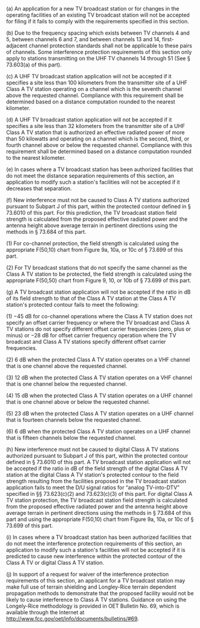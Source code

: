 (a) An application for a new TV broadcast station or for changes in the operating facilities of an existing TV broadcast station will not be accepted for filing if it fails to comply with the requirements specified in this section.
              

(b) Due to the frequency spacing which exists between TV channels 4 and 5, between channels 6 and 7, and between channels 13 and 14, first-adjacent channel protection standards shall not be applicable to these pairs of channels. Some interference protection requirements of this section only apply to stations transmitting on the UHF TV channels 14 through 51 (See § 73.603(a) of this part).
              

(c) A UHF TV broadcast station application will not be accepted if it specifies a site less than 100 kilometers from the transmitter site of a UHF Class A TV station operating on a channel which is the seventh channel above the requested channel. Compliance with this requirement shall be determined based on a distance computation rounded to the nearest kilometer.

(d) A UHF TV broadcast station application will not be accepted if it specifies a site less than 32 kilometers from the transmitter site of a UHF Class A TV station that is authorized an effective radiated power of more than 50 kilowatts and operating on a channel which is the second, third, or fourth channel above or below the requested channel. Compliance with this requirement shall be determined based on a distance computation rounded to the nearest kilometer.

(e) In cases where a TV broadcast station has been authorized facilities that do not meet the distance separation requirements of this section, an application to modify such a station's facilities will not be accepted if it decreases that separation.

(f) New interference must not be caused to Class A TV stations authorized pursuant to Subpart J of this part, within the protected contour defined in § 73.6010 of this part. For this prediction, the TV broadcast station field strength is calculated from the proposed effective radiated power and the antenna height above average terrain in pertinent directions using the methods in § 73.684 of this part.

(1) For co-channel protection, the field strength is calculated using the appropriate F(50,10) chart from Figure 9a, 10a, or 10c of § 73.699 of this part.

(2) For TV broadcast stations that do not specify the same channel as the Class A TV station to be protected, the field strength is calculated using the appropriate F(50,50) chart from Figure 9, 10, or 10b of § 73.699 of this part.

(g) A TV broadcast station application will not be accepted if the ratio in dB of its field strength to that of the Class A TV station at the Class A TV station's protected contour fails to meet the following:

(1) −45 dB for co-channel operations where the Class A TV station does not specify an offset carrier frequency or where the TV broadcast and Class A TV stations do not specify different offset carrier frequencies (zero, plus or minus) or −28 dB for offset carrier frequency operation where the TV broadcast and Class A TV stations specify different offset carrier frequencies.

(2) 6 dB when the protected Class A TV station operates on a VHF channel that is one channel above the requested channel.

(3) 12 dB when the protected Class A TV station operates on a VHF channel that is one channel below the requested channel.

(4) 15 dB when the protected Class A TV station operates on a UHF channel that is one channel above or below the requested channel.

(5) 23 dB when the protected Class A TV station operates on a UHF channel that is fourteen channels below the requested channel.

(6) 6 dB when the protected Class A TV station operates on a UHF channel that is fifteen channels below the requested channel.

(h) New interference must not be caused to digital Class A TV stations authorized pursuant to Subpart J of this part, within the protected contour defined in § 73.6010 of this part. A TV broadcast station application will not be accepted if the ratio in dB of the field strength of the digital Class A TV station at the digital Class A TV station's protected contour to the field strength resulting from the facilities proposed in the TV broadcast station application fails to meet the D/U signal ratios for “analog TV-into-DTV” specified in §§ 73.623(c)(2) and 73.623(c)(3) of this part. For digital Class A TV station protection, the TV broadcast station field strength is calculated from the proposed effective radiated power and the antenna height above average terrain in pertinent directions using the methods in § 73.684 of this part and using the appropriate F(50,10) chart from Figure 9a, 10a, or 10c of § 73.699 of this part.

(i) In cases where a TV broadcast station has been authorized facilities that do not meet the interference protection requirements of this section, an application to modify such a station's facilities will not be accepted if it is predicted to cause new interference within the protected contour of the Class A TV or digital Class A TV station.

(j) In support of a request for waiver of the interference protection requirements of this section, an applicant for a TV broadcast station may make full use of terrain shielding and Longley-Rice terrain dependent propagation methods to demonstrate that the proposed facility would not be likely to cause interference to Class A TV stations. Guidance on using the Longely-Rice methodology is provided in OET Bulletin No. 69, which is available through the Internet at http://www.fcc.gov/oet/info/documents/bulletins/#69.
              

